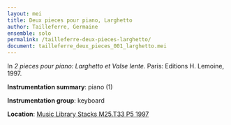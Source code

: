 ```yaml
---
layout: mei
title: Deux pieces pour piano, Larghetto
author: Tailleferre, Germaine
ensemble: solo
permalink: /tailleferre-deux-pieces-larghetto/
document: tailleferre_deux_pieces_001_larghetto.mei
---
```


In *2 pieces pour piano: Larghetto et Valse lente.* Paris: Editions H. Lemoine, 1997.

**Instrumentation summary**: piano (1)

**Instrumentation group**: keyboard

**Location**: <a href="https://tufts-primo.hosted.exlibrisgroup.com/primo-explore/fulldisplay?docid=01TUN_ALMA2192802910003851&context=L&vid=01TUN&lang=en_US&search_scope=EVERYTHING&adaptor=Local%20Search%20Engine&tab=everything&query=any,contains,germaine%20tailleferre%20deux%20pieces%20pour%20piano&offset=0" target="_blank">Music Library Stacks M25.T33 P5 1997</a>
